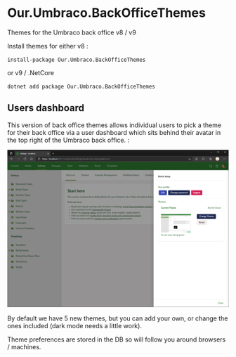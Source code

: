 # Our.Umbraco.BackOfficeThemes
Themes for the Umbraco back office  v8 / v9

Install themes for either v8 :

```
install-package Our.Umbraco.BackOfficeThemes
```

or v9 / .NetCore
```
dotnet add package Our.Umbraco.BackOfficeThemes
```

## Users dashboard 
This version of back office themes allows individual users to pick a theme for their back office via a user dashboard which sits behind their avatar in the top right of the Umbraco back office. :

![dashboard](screenshots/theme-dashboard.png)

By default we have 5 new themes, but you can add your own, or change the ones included (dark mode needs a little work).

Theme preferences are stored in the DB so will follow you around browsers / machines. 
